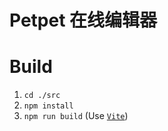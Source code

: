 # Petpet 在线编辑器

# Build

1. `cd ./src`
2. `npm install`
3. `npm run build` (Use [`Vite`](https://github.com/vitejs/vite))